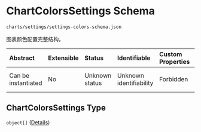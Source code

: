# ChartColorsSettings Schema

```txt
charts/settings/settings-colors-schema.json
```

图表颜色配置完整结构。

| Abstract            | Extensible | Status         | Identifiable            | Custom Properties | Additional Properties | Access Restrictions | Defined In                                                                                               |
| :------------------ | :--------- | :------------- | :---------------------- | :---------------- | :-------------------- | :------------------ | :------------------------------------------------------------------------------------------------------- |
| Can be instantiated | No         | Unknown status | Unknown identifiability | Forbidden         | Allowed               | none                | [settings-colors-schema.json](../out/charts/settings/settings-colors-schema.json "open original schema") |

## ChartColorsSettings Type

`object[]` ([Details](settings-colors-schema-items.md))
